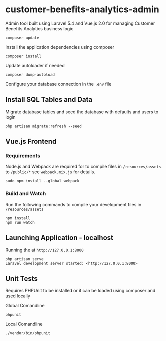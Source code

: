 # customer-benefits-analytics-admin
Admin tool built using Laravel 5.4 and Vue.js 2.0 for managing Customer Benefits Analytics business logic

```comandline
composer update
```

Install the application dependencies using composer

```
composer install
```

Update autoloader if needed

```
composer dump-autoload
```

Configure your database connection in the `.env` file

## Install SQL Tables and Data
Migrate database tables and seed the database with defaults and users to login

```
php artisan migrate:refresh --seed
```


## Vue.js Frontend
### Requirements
Node.js and Webpack are required for to compile files in `/resources/assets` to  `/public/*` see `webpack.mix.js` for details.

```
sudo npm install --global webpack
```
### Build and Watch
Run the following commands to compile your development files in `/resources/assets`

```
npm install
npm run watch
```

## Launching Application - localhost
Running the at `http://127.0.0.1:8000`

```
php artisan serve
Laravel development server started: <http://127.0.0.1:8000>
```

## Unit Tests
Requires PHPUnit to be installed or it can be loaded using composer and used locally

Global Comandline

```
phpunit
```

Local Comandline

```
./vendor/bin/phpunit
```
